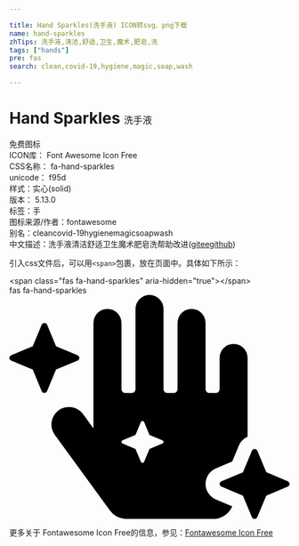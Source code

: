 ```yaml
---

title: Hand Sparkles(洗手液) ICON转svg、png下载
name: hand-sparkles
zhTips: 洗手液,清洁,舒适,卫生,魔术,肥皂,洗
tags: ["hands"]
pre: fas
search: clean,covid-19,hygiene,magic,soap,wash

---
```


# Hand Sparkles  <small style="font-size: 60%;font-weight: 100">洗手液</small>


<div class="detail-page">
<p>
<span><span class="badge-success badge">免费图标</span> </span>
<br/>
<span>
ICON库：
<span class="badge-secondary badge">Font Awesome Icon Free</span> 
</span>
<br/>
<span>
CSS名称：
<span class="badge-secondary badge">fa-hand-sparkles</span> 
</span>
<br/>
<span>
unicode：
<span class="badge-secondary badge">f95d</span> 
<copy-btn content='f95d' btn-title=""></copy-btn>
<copy-btn :content='String.fromCodePoint(parseInt("f95d", 16))' btn-title="复制U"></copy-btn>
</span><br/><span>样式：<span class="badge-light badge">实心(solid)</span></span>
<br/>
<span>
版本：
<span class="badge-secondary badge">5.13.0</span> 
</span><br/><span>标签：<span class="badge-light badge"><router-link to="/tags/hands.html">手</router-link></span></span>
<br/>
<span>图标来源/作者：<span class="badge-light badge">fontawesome</span></span> 
<br/>
<span>别名：<span class="badge-light badge">clean</span><span class="badge-light badge">covid-19</span><span class="badge-light badge">hygiene</span><span class="badge-light badge">magic</span><span class="badge-light badge">soap</span><span class="badge-light badge">wash</span></span><br/><span class="zh-detail">中文描述：<span class="badge-primary badge">洗手液</span><span class="badge-primary badge">清洁</span><span class="badge-primary badge">舒适</span><span class="badge-primary badge">卫生</span><span class="badge-primary badge">魔术</span><span class="badge-primary badge">肥皂</span><span class="badge-primary badge">洗</span><span class="help-link"><span>帮助改进</span>(<a href="https://gitee.com/liuwave/icon-helper/edit/master/json/fontawesome/solid/hand-sparkles.json" target="_blank" rel="noopener noreferrer">gitee</a><a href="https://github.com/liuwave/icon-helper/edit/master/json/fontawesome/solid/hand-sparkles.json" target="_blank" rel="noopener noreferrer">github</a></span>)</span><br/>
</p>
</div>
<div class="alert alert-dark">
  <i class="fas fa-hand-sparkles fa-xs"></i>
  <i class="fas fa-hand-sparkles fa-sm"></i>
  <i class="fas fa-hand-sparkles fa-lg"></i>
  <i class="fas fa-hand-sparkles fa-2x"></i>
  <i class="fas fa-hand-sparkles fa-3x"></i>
  <i class="fas fa-hand-sparkles fa-5x"></i>
  <i class="fas fa-hand-sparkles fa-7x"></i>
</div>
<div>
  <p>引入css文件后，可以用<code>&lt;span&gt;</code>包裹，放在页面中。具体如下所示：    
  </p>
  <div class="alert alert-primary" style="font-size: 14px">
    &lt;span class="fas fa-hand-sparkles" aria-hidden="true"&gt;&lt;/span&gt;
    <copy-btn content='<span class="fas fa-hand-sparkles" aria-hidden="true"></span>'></copy-btn>
  </div>
  <div class="alert alert-secondary">
    <i class="fas fa-hand-sparkles"
    style="font-size: 24px"
    aria-hidden="true"></i> fas fa-hand-sparkles
    <copy-btn content="fas fa-hand-sparkles" btn-title="复制图标名称"></copy-btn>
  </div>
</div>
<div id="svg" class="svg-wrap">
<svg xmlns="http://www.w3.org/2000/svg" viewBox="0 0 640 512"><path d="M106.66,170.64l.09,0,49.55-20.65a7.32,7.32,0,0,0,3.68-6h0a7.29,7.29,0,0,0-3.68-6l-49.57-20.67-.07,0L86,67.68a6.66,6.66,0,0,0-11.92,0l-20.7,49.63-.05,0L3.7,138A7.29,7.29,0,0,0,0,144H0a7.32,7.32,0,0,0,3.68,6L53.27,170.6l.07,0L74,220.26a6.65,6.65,0,0,0,11.92,0l20.69-49.62ZM471.38,467.41l-1-.42-1-.5a38.67,38.67,0,0,1,0-69.14l1-.49,1-.43,37.49-15.63,15.63-37.48.41-1,.47-.95c3.85-7.74,10.58-13.63,18.35-17.34,0-1.33.25-2.69.27-4V144a32,32,0,0,0-64,0v72a8,8,0,0,1-8,8H456a8,8,0,0,1-8-8V64a32,32,0,0,0-64,0V216a8,8,0,0,1-8,8H360a8,8,0,0,1-8-8V32a32,32,0,0,0-64,0V216a8,8,0,0,1-8,8H264a8,8,0,0,1-8-8V64a32,32,0,0,0-64,0v241l-23.59-32.49a40,40,0,0,0-64.71,47.09L229.3,492.21A48.07,48.07,0,0,0,268.09,512H465.7c19.24,0,35.65-11.73,43.24-28.79l-.07-.17ZM349.79,339.52,320,351.93l-12.42,29.78a4,4,0,0,1-7.15,0L288,351.93l-29.79-12.41a4,4,0,0,1,0-7.16L288,319.94l12.42-29.78a4,4,0,0,1,7.15,0L320,319.94l29.79,12.42a4,4,0,0,1,0,7.16ZM640,431.91a7.28,7.28,0,0,0-3.68-6l-49.57-20.67-.07,0L566,355.63a6.66,6.66,0,0,0-11.92,0l-20.7,49.63-.05,0L483.7,426a7.28,7.28,0,0,0-3.68,6h0a7.29,7.29,0,0,0,3.68,5.95l49.57,20.67.07,0L554,508.21a6.65,6.65,0,0,0,11.92,0l20.69-49.62h0l.09,0,49.55-20.66a7.29,7.29,0,0,0,3.68-5.95h0Z"/></svg>
</div>
<detail full-name='fa-hand-sparkles'></detail>
    
<div><p>更多关于  Fontawesome Icon Free的信息，参见：<a target="_blank" href="https://iconhelper.cn/fontawesome.html">Fontawesome Icon Free</a>
</p></div>
